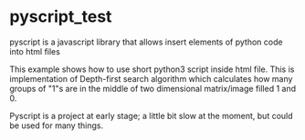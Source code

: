 # pyscript_test
pyscript is a javascript library that allows insert elements of python code into html files

This example shows how to use short python3 script inside html file. This is implementation of Depth-first search algorithm which calculates how many groups of "1"s are in the middle of two dimensional matrix/image filled 1 and 0.

Pyscript is a project at early stage; a little bit slow at the moment, but could be used for many things.
